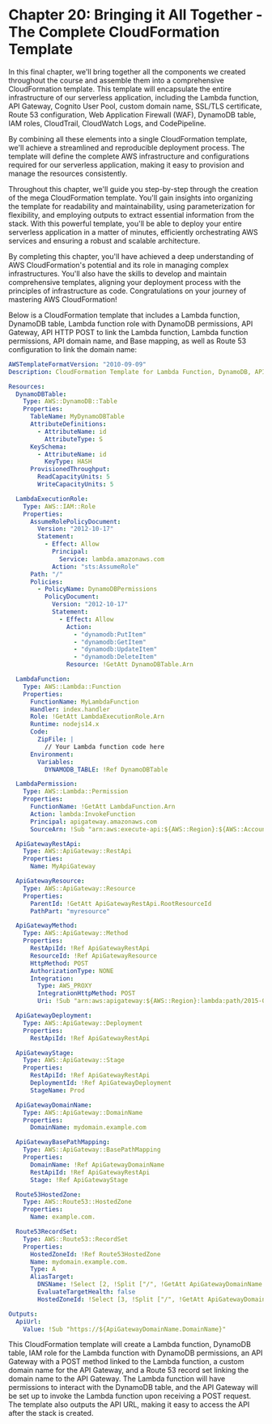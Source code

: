 # Chapter 20: Bringing it All Together - The Complete CloudFormation Template

In this final chapter, we'll bring together all the components we created throughout the course and assemble them into a comprehensive CloudFormation template. This template will encapsulate the entire infrastructure of our serverless application, including the Lambda function, API Gateway, Cognito User Pool, custom domain name, SSL/TLS certificate, Route 53 configuration, Web Application Firewall (WAF), DynamoDB table, IAM roles, CloudTrail, CloudWatch Logs, and CodePipeline.

By combining all these elements into a single CloudFormation template, we'll achieve a streamlined and reproducible deployment process. The template will define the complete AWS infrastructure and configurations required for our serverless application, making it easy to provision and manage the resources consistently.

Throughout this chapter, we'll guide you step-by-step through the creation of the mega CloudFormation template. You'll gain insights into organizing the template for readability and maintainability, using parameterization for flexibility, and employing outputs to extract essential information from the stack. With this powerful template, you'll be able to deploy your entire serverless application in a matter of minutes, efficiently orchestrating AWS services and ensuring a robust and scalable architecture.

By completing this chapter, you'll have achieved a deep understanding of AWS CloudFormation's potential and its role in managing complex infrastructures. You'll also have the skills to develop and maintain comprehensive templates, aligning your deployment process with the principles of infrastructure as code. Congratulations on your journey of mastering AWS CloudFormation!

Below is a CloudFormation template that includes a Lambda function, DynamoDB table, Lambda function role with DynamoDB permissions, API Gateway, API HTTP POST to link the Lambda function, Lambda function permissions, API domain name, and Base mapping, as well as Route 53 configuration to link the domain name:

```yaml
AWSTemplateFormatVersion: "2010-09-09"
Description: CloudFormation Template for Lambda Function, DynamoDB, API Gateway, and Route 53

Resources:
  DynamoDBTable:
    Type: AWS::DynamoDB::Table
    Properties:
      TableName: MyDynamoDBTable
      AttributeDefinitions:
        - AttributeName: id
          AttributeType: S
      KeySchema:
        - AttributeName: id
          KeyType: HASH
      ProvisionedThroughput:
        ReadCapacityUnits: 5
        WriteCapacityUnits: 5

  LambdaExecutionRole:
    Type: AWS::IAM::Role
    Properties:
      AssumeRolePolicyDocument:
        Version: "2012-10-17"
        Statement:
          - Effect: Allow
            Principal:
              Service: lambda.amazonaws.com
            Action: "sts:AssumeRole"
      Path: "/"
      Policies:
        - PolicyName: DynamoDBPermissions
          PolicyDocument:
            Version: "2012-10-17"
            Statement:
              - Effect: Allow
                Action:
                  - "dynamodb:PutItem"
                  - "dynamodb:GetItem"
                  - "dynamodb:UpdateItem"
                  - "dynamodb:DeleteItem"
                Resource: !GetAtt DynamoDBTable.Arn

  LambdaFunction:
    Type: AWS::Lambda::Function
    Properties:
      FunctionName: MyLambdaFunction
      Handler: index.handler
      Role: !GetAtt LambdaExecutionRole.Arn
      Runtime: nodejs14.x
      Code:
        ZipFile: |
          // Your Lambda function code here
      Environment:
        Variables:
          DYNAMODB_TABLE: !Ref DynamoDBTable

  LambdaPermission:
    Type: AWS::Lambda::Permission
    Properties:
      FunctionName: !GetAtt LambdaFunction.Arn
      Action: lambda:InvokeFunction
      Principal: apigateway.amazonaws.com
      SourceArn: !Sub "arn:aws:execute-api:${AWS::Region}:${AWS::AccountId}:${ApiGatewayRestApi}/*/*/"

  ApiGatewayRestApi:
    Type: AWS::ApiGateway::RestApi
    Properties:
      Name: MyApiGateway

  ApiGatewayResource:
    Type: AWS::ApiGateway::Resource
    Properties:
      ParentId: !GetAtt ApiGatewayRestApi.RootResourceId
      PathPart: "myresource"

  ApiGatewayMethod:
    Type: AWS::ApiGateway::Method
    Properties:
      RestApiId: !Ref ApiGatewayRestApi
      ResourceId: !Ref ApiGatewayResource
      HttpMethod: POST
      AuthorizationType: NONE
      Integration:
        Type: AWS_PROXY
        IntegrationHttpMethod: POST
        Uri: !Sub "arn:aws:apigateway:${AWS::Region}:lambda:path/2015-03-31/functions/${LambdaFunction.Arn}/invocations"

  ApiGatewayDeployment:
    Type: AWS::ApiGateway::Deployment
    Properties:
      RestApiId: !Ref ApiGatewayRestApi

  ApiGatewayStage:
    Type: AWS::ApiGateway::Stage
    Properties:
      RestApiId: !Ref ApiGatewayRestApi
      DeploymentId: !Ref ApiGatewayDeployment
      StageName: Prod

  ApiGatewayDomainName:
    Type: AWS::ApiGateway::DomainName
    Properties:
      DomainName: mydomain.example.com

  ApiGatewayBasePathMapping:
    Type: AWS::ApiGateway::BasePathMapping
    Properties:
      DomainName: !Ref ApiGatewayDomainName
      RestApiId: !Ref ApiGatewayRestApi
      Stage: !Ref ApiGatewayStage

  Route53HostedZone:
    Type: AWS::Route53::HostedZone
    Properties:
      Name: example.com.

  Route53RecordSet:
    Type: AWS::Route53::RecordSet
    Properties:
      HostedZoneId: !Ref Route53HostedZone
      Name: mydomain.example.com.
      Type: A
      AliasTarget:
        DNSName: !Select [2, !Split ["/", !GetAtt ApiGatewayDomainName.RegionalDomainName]]
        EvaluateTargetHealth: false
        HostedZoneId: !Select [3, !Split ["/", !GetAtt ApiGatewayDomainName.RegionalDomainName]]

Outputs:
  ApiUrl:
    Value: !Sub "https://${ApiGatewayDomainName.DomainName}"
```

This CloudFormation template will create a Lambda function, DynamoDB table, IAM role for the Lambda function with DynamoDB permissions, an API Gateway with a POST method linked to the Lambda function, a custom domain name for the API Gateway, and a Route 53 record set linking the domain name to the API Gateway. The Lambda function will have permissions to interact with the DynamoDB table, and the API Gateway will be set up to invoke the Lambda function upon receiving a POST request. The template also outputs the API URL, making it easy to access the API after the stack is created.